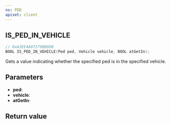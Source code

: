 ```yaml
---
ns: PED
apiset: client
---
```

## IS_PED_IN_VEHICLE

```c
// 0xA3EE4A07279BB9DB
BOOL IS_PED_IN_VEHICLE(Ped ped, Vehicle vehicle, BOOL atGetIn);
```

Gets a value indicating whether the specified ped is in the specified vehicle.

## Parameters
* **ped**:
* **vehicle**:
* **atGetIn**:

## Return value